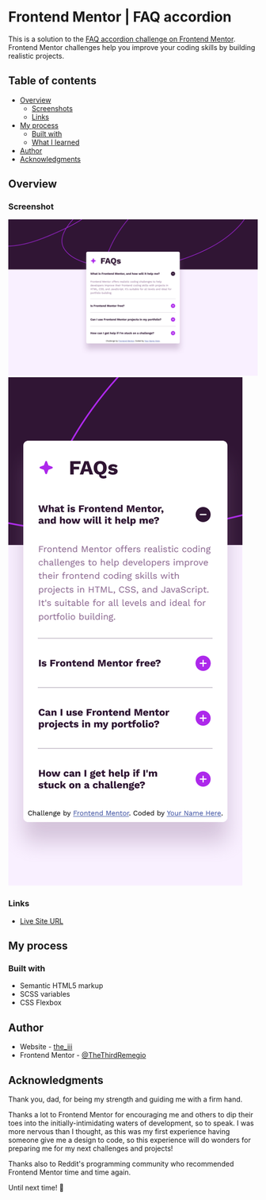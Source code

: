 # Frontend Mentor | FAQ accordion

This is a solution to the [FAQ accordion challenge on Frontend Mentor](https://www.frontendmentor.io/challenges/faq-accordion-wyfFdeBwBz). Frontend Mentor challenges help you improve your coding skills by building realistic projects. 

## Table of contents

- [Overview](#overview)
  - [Screenshots](#screenshot)
  - [Links](#links)
- [My process](#my-process)
  - [Built with](#built-with)
  - [What I learned](#what-i-learned)
- [Author](#author)
- [Acknowledgments](#acknowledgments)

## Overview

### Screenshot

![](./screenshot-desktop.png)
![](./screenshot-mobile.png)

### Links

- [Live Site URL](https://thethirdremegio.github.io/Frontend-Mentor-FAQ-Accordion/)

## My process

### Built with

- Semantic HTML5 markup
- SCSS variables
- CSS Flexbox

## Author

- Website - [the_iii](https://thethirdremegio.github.io/Frontend-Mentor-FAQ-Accordion/)
- Frontend Mentor - [@TheThirdRemegio](https://www.frontendmentor.io/profile/TheThirdRemegio)

## Acknowledgments

Thank you, dad, for being my strength and guiding me with a firm hand.

Thanks a lot to Frontend Mentor for encouraging me and others to dip their toes into the initially-intimidating waters of development, so to speak. I was more nervous than I thought, as this was my first experience having someone give me a design to code, so this experience will do wonders for preparing me for my next challenges and projects!

Thanks also to Reddit's programming community who recommended Frontend Mentor time and time again.

Until next time! 👋
